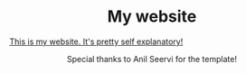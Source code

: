 <h1 align="center"> My website </h1>

<a align="center" href="https://matias-berrios-o.github.io">This is my website. It's pretty self explanatory!</a>


<p align="center">Special thanks to Anil Seervi for the template!</p>

